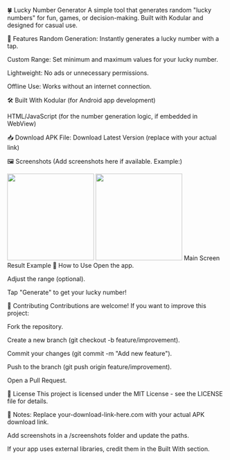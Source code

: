 🍀 Lucky Number Generator
A simple tool that generates random "lucky numbers" for fun, games, or decision-making. Built with Kodular and designed for casual use.

📱 Features
Random Generation: Instantly generates a lucky number with a tap.

Custom Range: Set minimum and maximum values for your lucky number.

Lightweight: No ads or unnecessary permissions.

Offline Use: Works without an internet connection.

🛠️ Built With
Kodular (for Android app development)

HTML/JavaScript (for the number generation logic, if embedded in WebView)

📥 Download
APK File: Download Latest Version (replace with your actual link)

🖼️ Screenshots
(Add screenshots here if available. Example:)

<img src="screenshots/screen1.jpg" width=200>	<img src="screenshots/screen2.jpg" width=200>
Main Screen	Result Example
🔧 How to Use
Open the app.

Adjust the range (optional).

Tap "Generate" to get your lucky number!

🤝 Contributing
Contributions are welcome! If you want to improve this project:

Fork the repository.

Create a new branch (git checkout -b feature/improvement).

Commit your changes (git commit -m "Add new feature").

Push to the branch (git push origin feature/improvement).

Open a Pull Request.

📜 License
This project is licensed under the MIT License - see the LICENSE file for details.

📌 Notes:
Replace your-download-link-here.com with your actual APK download link.

Add screenshots in a /screenshots folder and update the paths.

If your app uses external libraries, credit them in the Built With section.


